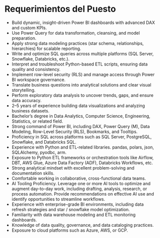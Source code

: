 # Requerimientos del Puesto

- Build dynamic, insight-driven Power BI dashboards with advanced DAX and custom KPIs.
- Use Power Query for data transformation, cleansing, and model preparation.
- Apply strong data modeling practices (star schema, relationships, hierarchies) for scalable reporting.
- Write and optimize SQL queries across multiple platforms (SQL Server, Snowflake, Databricks, etc.).
- Interpret and troubleshoot Python-based ETL scripts, ensuring data quality and consistency.
- Implement row-level security (RLS) and manage access through Power BI workspace governance.
- Translate business questions into analytical solutions and clear visual storytelling.
- Perform exploratory data analysis to uncover trends, gaps, and ensure data accuracy.
- 2–5 years of experience building data visualizations and analyzing business datasets.
- Bachelor’s degree in Data Analytics, Computer Science, Engineering, Statistics, or related field.
- Strong command of Power BI, including DAX, Power Query (M), Data Modeling, Row-Level Security (RLS), Bookmarks, and Tooltips.
- Proficiency in SQL across platforms such as SQL Server, PostgreSQL, Snowflake, and Databricks SQL.
- Experience with Python and ETL-related libraries. pandas, polars, json, SQLAlchemy, pyodbc, arm.
- Exposure to Python ETL frameworks or orchestration tools like Airflow, DBT, AWS Glue, Azure Data Factory (ADF), Databricks Workflows, etc.
- Strong analytical mindset with excellent problem-solving and documentation skills.
- Comfortable working in collaborative, cross-functional data teams.
- AI Tooling Proficiency. Leverage one or more AI tools to optimize and augment day-to-day work, including drafting, analysis, research, or process automation. Provide recommendations on effective AI use and identify opportunities to streamline workflows.
- Experience with enterprise-grade BI environments, including data refresh strategies and star / snowflake model optimization.
- Familiarity with data warehouse modeling and ETL monitoring dashboards.
- Knowledge of data quality, governance, and data cataloging practices.
- Exposure to cloud platforms such as Azure, AWS, or GCP.
